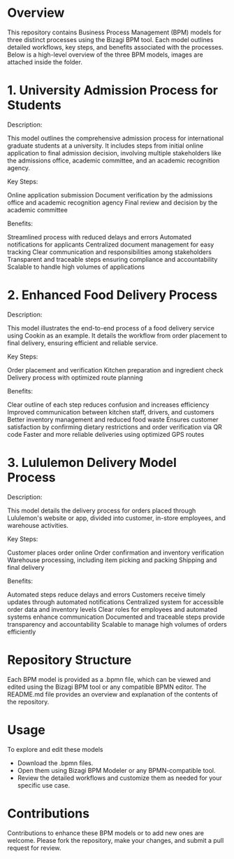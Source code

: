 # Overview

This repository contains Business Process Management (BPM) models for three distinct processes using the Bizagi BPM tool. Each model outlines detailed workflows, key steps, and benefits associated with the processes. Below is a high-level overview of the three BPM models, images are attached inside the folder. 

# 1. University Admission Process for Students

Description:

This model outlines the comprehensive admission process for international graduate students at a university. It includes steps from initial online application to final admission decision, involving multiple stakeholders like the admissions office, academic committee, and an academic recognition agency.

Key Steps:

Online application submission
Document verification by the admissions office and academic recognition agency
Final review and decision by the academic committee

Benefits:

Streamlined process with reduced delays and errors
Automated notifications for applicants
Centralized document management for easy tracking
Clear communication and responsibilities among stakeholders
Transparent and traceable steps ensuring compliance and accountability
Scalable to handle high volumes of applications

# 2. Enhanced Food Delivery Process

Description:

This model illustrates the end-to-end process of a food delivery service using Cookin as an example. It details the workflow from order placement to final delivery, ensuring efficient and reliable service.

Key Steps:

Order placement and verification
Kitchen preparation and ingredient check
Delivery process with optimized route planning

Benefits:

Clear outline of each step reduces confusion and increases efficiency
Improved communication between kitchen staff, drivers, and customers
Better inventory management and reduced food waste
Ensures customer satisfaction by confirming dietary restrictions and order verification via QR code
Faster and more reliable deliveries using optimized GPS routes

# 3. Lululemon Delivery Model Process

Description:

This model details the delivery process for orders placed through Lululemon's website or app, divided into customer, in-store employees, and warehouse activities.

Key Steps:

Customer places order online
Order confirmation and inventory verification
Warehouse processing, including item picking and packing
Shipping and final delivery

Benefits:

Automated steps reduce delays and errors
Customers receive timely updates through automated notifications
Centralized system for accessible order data and inventory levels
Clear roles for employees and automated systems enhance communication
Documented and traceable steps provide transparency and accountability
Scalable to manage high volumes of orders efficiently

# Repository Structure

Each BPM model is provided as a .bpmn file, which can be viewed and edited using the Bizagi BPM tool or any compatible BPMN editor. The README.md file provides an overview and explanation of the contents of the repository.

# Usage
To explore and edit these models

- Download the .bpmn files.
- Open them using Bizagi BPM Modeler or any BPMN-compatible tool.
- Review the detailed workflows and customize them as needed for your specific use case.

# Contributions
Contributions to enhance these BPM models or to add new ones are welcome. Please fork the repository, make your changes, and submit a pull request for review.
